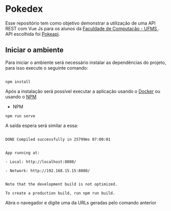 # Pokedex

Esse repositório tem como objetivo demonstrar a utilização de uma API REST com Vue Js para os alunos da [Faculdade de Computação - UFMS ]('https://www.facom.ufms.br/'). API escolhida foi [Pokeapi](https://pokeapi.co/).

## Iniciar o ambiente

Para iniciar o ambiente será necessário instalar as dependências do projeto, para isso execute o seguinte comando:

```shell

npm install

```

Após a instalação será possível executar a aplicação usando o [Docker](https://docker.com/) ou usando o [NPM](https://www.npmjs.com/)

- NPM

```shell
npm run serve
```

A saída espera será similar a essa:

```text

DONE Compiled successfully in 25799ms 07:00:01


App running at:

- Local: http://localhost:8080/

- Network: http://192.168.15.15:8080/


Note that the development build is not optimized.

To create a production build, run npm run build.
```

Abra o navegador e digite uma da URLs geradas pelo comando anterior
